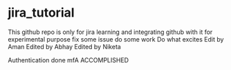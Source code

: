 # jira_tutorial

This github repo is only for jira learning and integrating github with it for experimental purpose
fix some issue do some work
Do what excites
Edit by Aman
Edited by Abhay
Edited by Niketa


Authentication done mfA ACCOMPLISHED  
